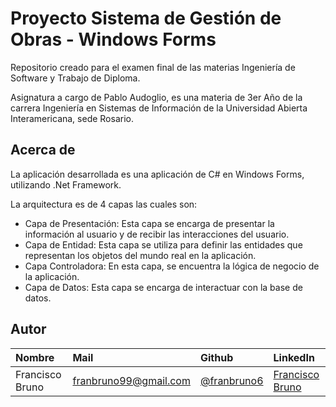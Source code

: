 # Proyecto Sistema de Gestión de Obras - Windows Forms

Repositorio creado para el examen final de las materias Ingeniería de Software y Trabajo de Diploma.

Asignatura a cargo de Pablo Audoglio, es una materia de 3er Año de la carrera Ingeniería en Sistemas de Información de la Universidad Abierta Interamericana, sede Rosario.

## Acerca de

La aplicación desarrollada es una aplicación de C# en Windows Forms, utilizando .Net Framework.

La arquitectura es de 4 capas las cuales son:
- Capa de Presentación: Esta capa se encarga de presentar la información al usuario y de recibir las interacciones del usuario.
- Capa de Entidad: Esta capa se utiliza para definir las entidades que representan los objetos del mundo real en la aplicación.
- Capa Controladora: En esta capa, se encuentra la lógica de negocio de la aplicación.
- Capa de Datos: Esta capa se encarga de interactuar con la base de datos.

## Autor

| Nombre | Mail     | Github                | LinkedIn                |
| :-------- | :------- | :------------------------- | :------------------------- |
| Francisco Bruno | franbruno99@gmail.com | [@franbruno6](https://github.com/franbruno6) | [Francisco Bruno](https://www.linkedin.com/in/franbruno6/) |